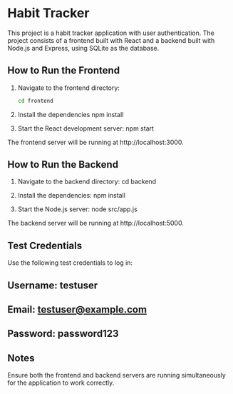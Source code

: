 # Habit Tracker

This project is a habit tracker application with user authentication. The project consists of a frontend built with React and a backend built with Node.js and Express, using SQLite as the database.

## How to Run the Frontend

1. Navigate to the frontend directory:
   ```sh
   cd frontend

2. Install the dependencies 
  npm install

3. Start the React development server:
  npm start

The frontend server will be running at http://localhost:3000.



## How to Run the Backend

1. Navigate to the backend directory:
  cd backend

2. Install the dependencies:
  npm install

3. Start the Node.js server:
  node src/app.js

  The backend server will be running at http://localhost:5000.


## Test Credentials

Use the following test credentials to log in:

## Username: testuser
## Email: testuser@example.com
## Password: password123


## Notes
Ensure both the frontend and backend servers are running simultaneously for the application to work correctly.